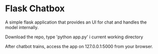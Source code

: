 # Flask Chatbox

A simple flask application that provides an UI for chat and handles the model internally.

Download the repo, type 'python app.py' i current working directory

After chatbot trains, access the app on 127.0.0.1:5000 from your browser.
